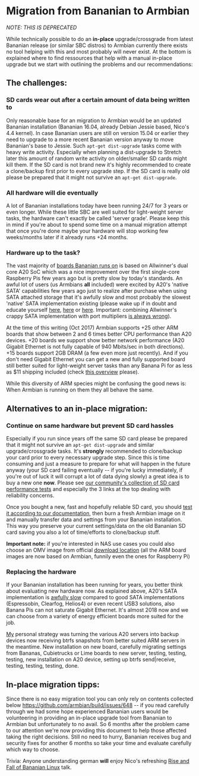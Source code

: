 # Migration from Bananian to Armbian

*NOTE: THIS IS DEPRECATED*

While technically possible to do an **in-place** upgrade/crossgrade from latest Bananian release (or similar SBC distros) to Armbian currently there exists no tool helping with this and most probably will never exist. At the bottom is explained where to find ressources that help with a manual in-place upgrade but we start with outlining the problems and our recommendations:

## The challenges:

### SD cards wear out after a certain amount of data being written to

Only reasonable base for an migration to Armbian would be an updated Bananian installation (Bananian 16.04, already Debian Jessie based, Nico's 4.4 kernel). In case Bananian users are still on version 15.04 or earlier they need to upgrade to a more recent Bananian version anyway to move Bananian's base to Jessie. Such `apt-get dist-upgrade` tasks come with heavy write activity. Especially when planning a dist-upgrade to Stretch later this amount of random write activity on older/smaller SD cards might kill them. If the SD card is not brand new it's highly recommended to create a clone/backup first prior to every upgrade step. If the SD card is really old please be prepared that it might not survive an `apt-get dist-upgrade`.

### All hardware will die eventually

A lot of Bananian installations today have been running 24/7 for 3 years or even longer. While these little SBC are well suited for light-weight server tasks, the hardware can't exactly be called 'server grade'. Please keep this in mind if you're about to spend some time on a manual migration attempt that once you're done maybe your hardware will stop working few weeks/months later if it already runs +24 months.

### Hardware up to the task?

The vast majority of [boards Bananian runs on](https://www.bananian.org/hardware) is based on Allwinner's dual core A20 SoC which was a nice improvement over the first single-core Raspberry Pis few years ago but is pretty slow by today's standards. An awful lot of users (us Armbians **all** included) were excited by A20's 'native SATA' capabilities few years ago just to realize after purchase when using SATA attached storage that it's awfully slow and most probably the slowest 'native' SATA implementation existing (please wake up if in doubt and educate yourself [here](https://forum.armbian.com/topic/1925-some-storage-benchmarks-on-sbcs/&do=findComment&comment=34192), [here](https://linux-sunxi.org/Sunxi_devices_as_NAS#Influence_of_the_chosen_OS_image_on_NAS_performance) or [here](https://forum.openmediavault.org/index.php/Thread/19871-Which-energy-efficient-ARM-platform-to-choose/?postID=154980#post154980). Important: combining Allwinner's crappy SATA implementation with port multipliers [is always wrong](https://github.com/armbian/build/issues/548#issuecomment-332918004)).

At the time of this writing (Oct 2017) Armbian supports +25 other ARM boards that show between 2 and 6 times better CPU performance than A20 devices. +20 boards we support show better network performance (A20 Gigabit Ethernet is not fully capable of 940 Mbits/sec in both directions). +15 boards support 2GB DRAM (a few even more just recently). And if you don't need Gigabit Ethernet you can get a new and fully supported board still better suited for light-weight server tasks than any Banana Pi for as less as $11 shipping included (check [this overview](https://forum.armbian.com/topic/1351-h3-board-buyers-guide/&do=findComment&comment=28169) please).

While this diversity of ARM species might be confusing the good news is: When Armbian is running on them they all behave the same.

## Alternatives to an in-place migration:

### Continue on same hardware but prevent SD card hassles

Especially if you run since years off the same SD card please be prepared that it might not survive an `apt-get dist-upgrade` and similar upgrade/crossgrade tasks. It's **strongly** recommended to clone/backup your card prior to every necessary upgrade step. Since this is time consuming and just a measure to prepare for what will happen in the future anyway (your SD card failing eventually -- if you're lucky immediately, if you're out of luck it will corrupt a lot of data dying slowly) a great idea is to buy a new one **now**. Please see [our community's collection of SD card performance tests](https://forum.armbian.com/topic/954-sd-card-performance/) and especially the 3 links at the top dealing with reliability concerns.

Once you bought a new, fast and hopefully reliable SD card, you should [test it according to our documentation](https://docs.armbian.com/User-Guide_Getting-Started/#how-to-prepare-a-sd-card), then burn a fresh Armbian image on it and manually transfer data and settings from your Bananian installation. This way you preserve your current settings/data on the old Bananian SD card saving you also a lot of time/efforts to clone/backup stuff.

**Important note:** if you're interested in NAS use cases you could also choose an OMV image from official [download location](https://sourceforge.net/projects/openmediavault/files/) (all the ARM board images are now based on Armbian, funnily even the ones for Raspberry Pi)

### Replacing the hardware

If your Bananian installation has been running for years, you better think about evaluating new hardware now. As explained above, A20's SATA implementation is [awfully slow](https://forum.armbian.com/topic/1925-some-storage-benchmarks-on-sbcs/&do=findComment&comment=34192) compared to good SATA implementations (Espressobin, Clearfog, Helios4) or even recent USB3 solutions, also Banana Pis can not saturate Gigabit Ethernet. It's almost 2018 now and we can choose from a variety of energy efficient boards more suited for the job.

[My](https://forum.armbian.com/profile/7-tkaiser/) personal strategy was turning the various A20 servers into backup devices now receiving btrfs snapshots from better suited ARM servers in the meantime. New installation on new board, carefully migrating settings from Bananas, Cubietrucks or Lime boards to new server, testing, testing, testing, new installation on A20 device, setting up btrfs send|receive, testing, testing, testing, done.

## In-place migration tipps:

Since there is no easy migration tool you can only rely on contents collected below https://github.com/armbian/build/issues/648 -- if you read carefully through we had some hope experienced Bananian users would be volunteering in providing an in-place upgrade tool from Bananian to Armbian but unfortunately to no avail. So 6 months after the problem came to our attention we're now providing this document to help those affected taking the right decisions. Still no need to hurry, Bananian receives bug and security fixes for another 6 months so take your time and evaluate carefully which way to choose.

Trivia: Anyone understanding german **will** enjoy Nico's refreshing [Rise and Fall of Bananian Linux](https://frank-mankel.de/kategorien/36-froscon/288-froscon-12) talk.
